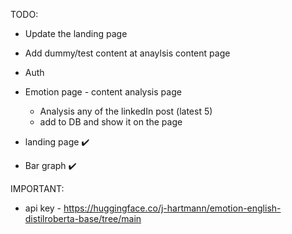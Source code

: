 TODO: 
  - Update the landing page
  - Add dummy/test content at anaylsis content page 
  - Auth
  - Emotion page - content analysis page
      - Analysis any of the linkedIn post (latest 5)
      - add to DB and show it on the page

  
  - landing page ✔️
  - Bar graph ✔️

IMPORTANT: 
  - api key - https://huggingface.co/j-hartmann/emotion-english-distilroberta-base/tree/main
